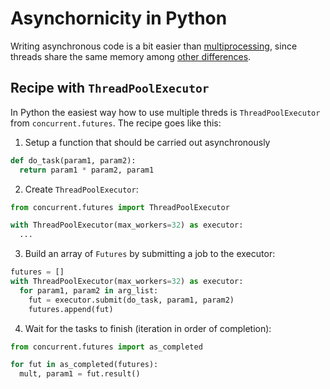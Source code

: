 # Asynchornicity in Python

Writing asynchronous code is a bit easier than
[multiprocessing](./python_multiprocessing.md), since threads share the same
memory among [other
differences](https://en.wikipedia.org/wiki/Thread_(computing)#Threads_vs_processes).

## Recipe with `ThreadPoolExecutor`

In Python the easiest way how to use multiple threds is `ThreadPoolExecutor`
from `concurrent.futures`. The recipe goes like this:

1. Setup a function that should be carried out asynchronously

```python
def do_task(param1, param2):
  return param1 * param2, param1
```

2. Create `ThreadPoolExecutor`:

```python
from concurrent.futures import ThreadPoolExecutor

with ThreadPoolExecutor(max_workers=32) as executor:
  ...
```

3. Build an array of `Futures` by submitting a job to the executor:
```python
futures = []
with ThreadPoolExecutor(max_workers=32) as executor:
  for param1, param2 in arg_list:
    fut = executor.submit(do_task, param1, param2)
    futures.append(fut)
```

4. Wait for the tasks to finish (iteration in order of completion):

```python
from concurrent.futures import as_completed

for fut in as_completed(futures):
  mult, param1 = fut.result()
```
